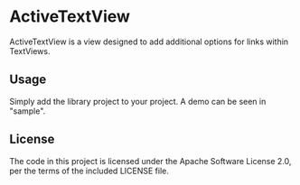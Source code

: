 # ActiveTextView

ActiveTextView is a view designed to add additional options for links within TextViews. 

## Usage

Simply add the library project to your project. A demo can be seen in "sample".

## License
The code in this project is licensed under the Apache Software License 2.0, per the terms of the included LICENSE file.
